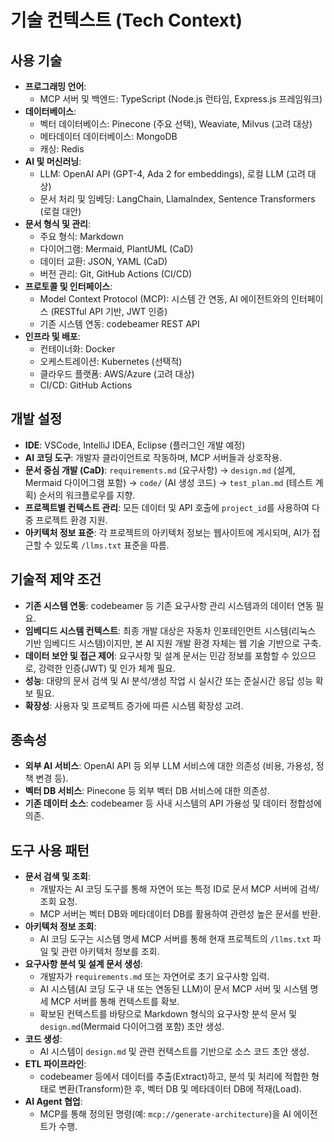 # 기술 컨텍스트 (Tech Context)

## 사용 기술
-   **프로그래밍 언어**:
    -   MCP 서버 및 백엔드: TypeScript (Node.js 런타임, Express.js 프레임워크)
-   **데이터베이스**:
    -   벡터 데이터베이스: Pinecone (주요 선택), Weaviate, Milvus (고려 대상)
    -   메타데이터 데이터베이스: MongoDB
    -   캐싱: Redis
-   **AI 및 머신러닝**:
    -   LLM: OpenAI API (GPT-4, Ada 2 for embeddings), 로컬 LLM (고려 대상)
    -   문서 처리 및 임베딩: LangChain, LlamaIndex, Sentence Transformers (로컬 대안)
-   **문서 형식 및 관리**:
    -   주요 형식: Markdown
    -   다이어그램: Mermaid, PlantUML (CaD)
    -   데이터 교환: JSON, YAML (CaD)
    -   버전 관리: Git, GitHub Actions (CI/CD)
-   **프로토콜 및 인터페이스**:
    -   Model Context Protocol (MCP): 시스템 간 연동, AI 에이전트와의 인터페이스 (RESTful API 기반, JWT 인증)
    -   기존 시스템 연동: codebeamer REST API
-   **인프라 및 배포**:
    -   컨테이너화: Docker
    -   오케스트레이션: Kubernetes (선택적)
    -   클라우드 플랫폼: AWS/Azure (고려 대상)
    -   CI/CD: GitHub Actions

## 개발 설정
-   **IDE**: VSCode, IntelliJ IDEA, Eclipse (플러그인 개발 예정)
-   **AI 코딩 도구**: 개발자 클라이언트로 작동하며, MCP 서버들과 상호작용.
-   **문서 중심 개발 (CaD)**: `requirements.md` (요구사항) → `design.md` (설계, Mermaid 다이어그램 포함) → `code/` (AI 생성 코드) → `test_plan.md` (테스트 계획) 순서의 워크플로우를 지향.
-   **프로젝트별 컨텍스트 관리**: 모든 데이터 및 API 호출에 `project_id`를 사용하여 다중 프로젝트 환경 지원.
-   **아키텍처 정보 표준**: 각 프로젝트의 아키텍처 정보는 웹사이트에 게시되며, AI가 접근할 수 있도록 `/llms.txt` 표준을 따름.

## 기술적 제약 조건
-   **기존 시스템 연동**: codebeamer 등 기존 요구사항 관리 시스템과의 데이터 연동 필요.
-   **임베디드 시스템 컨텍스트**: 최종 개발 대상은 자동차 인포테인먼트 시스템(리눅스 기반 임베디드 시스템)이지만, 본 AI 지원 개발 환경 자체는 웹 기술 기반으로 구축.
-   **데이터 보안 및 접근 제어**: 요구사항 및 설계 문서는 민감 정보를 포함할 수 있으므로, 강력한 인증(JWT) 및 인가 체계 필요.
-   **성능**: 대량의 문서 검색 및 AI 분석/생성 작업 시 실시간 또는 준실시간 응답 성능 확보 필요.
-   **확장성**: 사용자 및 프로젝트 증가에 따른 시스템 확장성 고려.

## 종속성
-   **외부 AI 서비스**: OpenAI API 등 외부 LLM 서비스에 대한 의존성 (비용, 가용성, 정책 변경 등).
-   **벡터 DB 서비스**: Pinecone 등 외부 벡터 DB 서비스에 대한 의존성.
-   **기존 데이터 소스**: codebeamer 등 사내 시스템의 API 가용성 및 데이터 정합성에 의존.

## 도구 사용 패턴
-   **문서 검색 및 조회**:
    -   개발자는 AI 코딩 도구를 통해 자연어 또는 특정 ID로 문서 MCP 서버에 검색/조회 요청.
    -   MCP 서버는 벡터 DB와 메타데이터 DB를 활용하여 관련성 높은 문서를 반환.
-   **아키텍처 정보 조회**:
    -   AI 코딩 도구는 시스템 명세 MCP 서버를 통해 현재 프로젝트의 `/llms.txt` 파일 및 관련 아키텍처 정보를 조회.
-   **요구사항 분석 및 설계 문서 생성**:
    -   개발자가 `requirements.md` 또는 자연어로 초기 요구사항 입력.
    -   AI 시스템(AI 코딩 도구 내 또는 연동된 LLM)이 문서 MCP 서버 및 시스템 명세 MCP 서버를 통해 컨텍스트를 확보.
    -   확보된 컨텍스트를 바탕으로 Markdown 형식의 요구사항 분석 문서 및 `design.md`(Mermaid 다이어그램 포함) 초안 생성.
-   **코드 생성**:
    -   AI 시스템이 `design.md` 및 관련 컨텍스트를 기반으로 소스 코드 초안 생성.
-   **ETL 파이프라인**:
    -   codebeamer 등에서 데이터를 추출(Extract)하고, 분석 및 처리에 적합한 형태로 변환(Transform)한 후, 벡터 DB 및 메타데이터 DB에 적재(Load).
-   **AI Agent 협업**:
    -   MCP를 통해 정의된 명령(예: `mcp://generate-architecture`)을 AI 에이전트가 수행.
